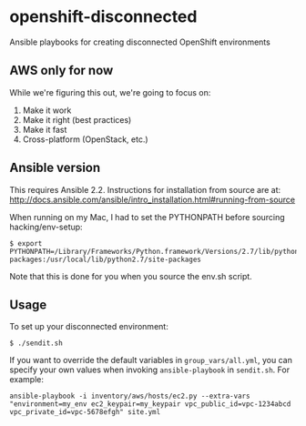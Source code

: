 # openshift-disconnected
Ansible playbooks for creating disconnected OpenShift environments

## AWS only for now
While we're figuring this out, we're going to focus on:

1. Make it work
2. Make it right (best practices)
3. Make it fast
4. Cross-platform (OpenStack, etc.)

## Ansible version
This requires Ansible 2.2. Instructions for installation from source are at: http://docs.ansible.com/ansible/intro_installation.html#running-from-source

When running on my Mac, I had to set the PYTHONPATH before sourcing hacking/env-setup:

```
$ export PYTHONPATH=/Library/Frameworks/Python.framework/Versions/2.7/lib/python2.7/site-packages:/usr/local/lib/python2.7/site-packages
```

Note that this is done for you when you source the env.sh script.

## Usage
To set up your disconnected environment:

```
$ ./sendit.sh
```

If you want to override the default variables in ```group_vars/all.yml```, you can specify your own values when invoking ```ansible-playbook``` in ```sendit.sh```. For example:

```
ansible-playbook -i inventory/aws/hosts/ec2.py --extra-vars "environment=my_env ec2_keypair=my_keypair vpc_public_id=vpc-1234abcd vpc_private_id=vpc-5678efgh" site.yml
```
